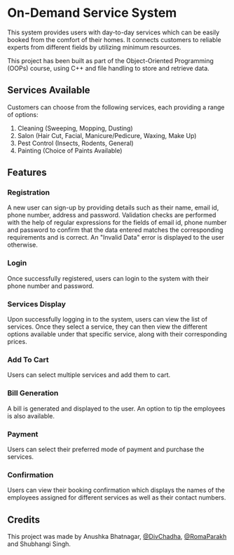 # On-Demand Service System

This system provides users with day-to-day services which can be easily booked from the comfort of their homes. It connects customers to reliable experts from different fields by utilizing minimum resources. 

This project has been built as part of the Object-Oriented Programming (OOPs) course, using C++ and file handling to store and retrieve data.

## Services Available

Customers can choose from the following services, each providing a range of options:

1. Cleaning (Sweeping, Mopping, Dusting)
2. Salon (Hair Cut, Facial, Manicure/Pedicure, Waxing, Make Up)
3. Pest Control (Insects, Rodents, General)
4. Painting (Choice of Paints Available)

## Features

### Registration
A new user can sign-up by providing details such as their name, email id, phone number, address and password. Validation checks are performed with the help of regular expressions for the fields of email id, phone number and password to confirm that the data entered matches the corresponding requirements and is correct. An "Invalid Data" error is displayed to the user otherwise.

### Login
Once successfully registered, users can login to the system with their phone number and password.

### Services Display
Upon successfully logging in to the system, users can view the list of services. Once they select a service, they can then view the different options available under that specific service, along with their corresponding prices.

### Add To Cart
Users can select multiple services and add them to cart.

### Bill Generation
A bill is generated and displayed to the user. An option to tip the employees is also available.

### Payment
Users can select their preferred mode of payment and purchase the services.

### Confirmation
Users can view their booking confirmation which displays the names of the employees assigned for different services as well as their contact numbers.

## Credits

This project was made by Anushka Bhatnagar, [@DivChadha](https://github.com/DivChadha), [@RomaParakh](https://github.com/RomaParakh) and Shubhangi Singh.
